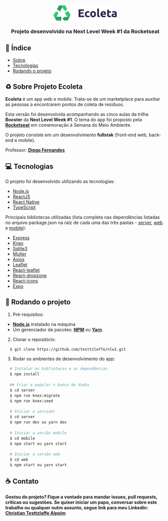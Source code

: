 <h3 align="center">
    <img alt="Logo" title="#logo" width="200px" src="/web/src/assets/logo.svg">
    <br><br>
    <b>Projeto desenvolvido na Next Level Week #1 da Rocketseat</b>  
    <br>
</h3>

## :bookmark_tabs: Índice

- [Sobre](#sobre)
- [Tecnologias](#tecnologias)
- [Rodando o projeto](#run)

<a id="sobre"></a>

## :recycle: Sobre Projeto Ecoleta

<strong>Ecoleta</strong> é um app web e mobile. Trata-se de um marketplace para auxiliar as pessoas a encontrarem pontos de coleta de resíduos.

Esta versão foi desenvolvida acompanhando as cinco aulas da trilha <strong>Booster</strong> da <strong>Next Level Week #1</strong>. O tema do app foi proposto pela **[Rocketseat](https://rocketseat.com.br/)** em comemoração à Semana do Meio Ambiente.

O projeto consiste em um desenvolvimento <strong>fullstak</strong> (front-end web, back-end e mobile).

Professor: **[Diego Fernandes](https://github.com/diego3g)**

<a id="tecnologias"></a>

## :computer: Tecnologias

O projeto foi desenvolvido utilizando as tecnologias:

- [Node.js](https://nodejs.org/en/)
- [ReactJS](https://reactjs.org/)
- [React Native](https://reactnative.dev/)
- [TypeScript](https://www.typescriptlang.org/)

Principais bibliotecas utilizadas (lista completa nas dependências listadas no arquivo package.json na raíz de cada uma das três pastas - [server](/server/package.json), [web](web/package.json) e [mobile](mobile/package.json)):

- [Express]()
- [Knex]()
- [Sqlite3]()
- [Multer]()
- [Axios]()
- [Leaflet]()
- [React-leaflet]()
- [React-dropzone]()
- [React-icons]()
- [Expo]()

<a id="run"></a>

## :running: Rodando o projeto

1. Pré-requisitos:

- **[Node.js](https://nodejs.org/en/)** instalado na máquina
- Um gerenciador de pacotes: **[NPM](https://www.npmjs.com/)** ou **[Yarn](https://yarnpkg.com/)**.

2. Clonar o repositório:

```sh
  $ git clone https://github.com/testtzlaffe/nlw1.git
```

3. Rodar os ambientes de desenvolvimento do app:

```sh
  # Instalar as bibliotecas e as dependências
  $ npm install

  ## Criar e popular o banco de dados
  $ cd server
  $ npm run knex:migrate
  $ npm run knex:seed

  # Iniciar o servidor
  $ cd server
  $ npm run dev ou yarn dev

  # Iniciar a versão mobile
  $ cd mobile
  $ npm start ou yarn start

  # Iniciar a versão web
  $ cd web
  $ npm start ou yarn start

```

## :coffee: Contato

<h4>
    Gostou do projeto? Fique a vontade para mandar issues, pull requests, críticas ou sugestões. Se quiser iniciar um papo, conversar sobre este trabalho ou qualquer outro assunto, segue link para meu Linkedin:  <a href="https://www.linkedin.com/in/christian-testtzlaffe-alpoim/" target="_blank">Christian Testtzlaffe Alpoim</a>
</h4>
